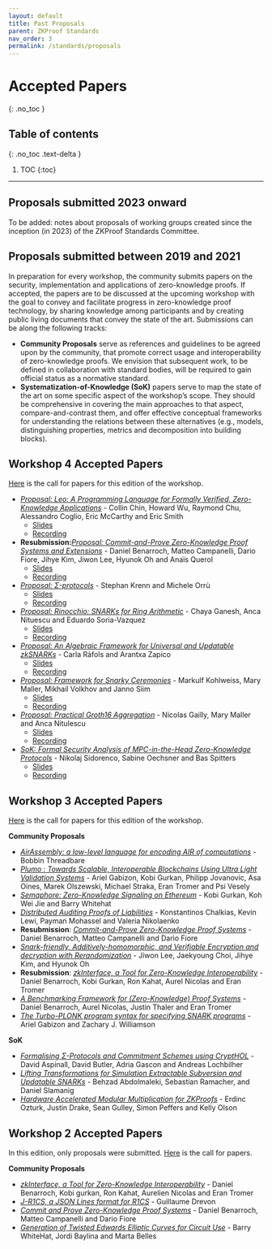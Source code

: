 ```yaml
---
layout: default
title: Past Proposals
parent: ZKProof Standards
nav_order: 3
permalink: /standards/proposals
---
```

# Accepted Papers
{: .no_toc }

## Table of contents
{: .no_toc .text-delta }

1. TOC
{:toc}

---

## Proposals submitted 2023 onward

To be added: notes about proposals of working groups created since the inception (in 2023) of the ZKProof Standards Committee.

## Proposals submitted between 2019 and 2021

In preparation for every workshop, the community submits papers on the security, implementation and applications of zero-knowledge proofs. If accepted, the papers are to be discussed at the upcoming workshop with the goal to convey and facilitate progress in zero-knowledge proof technology, by sharing knowledge among participants and by creating public living documents that convey the state of the art. Submissions can be along the following tracks:

- **Community Proposals** serve as references and guidelines to be agreed upon by the community, that promote correct usage and interoperability of zero-knowledge proofs. We envision that subsequent work, to be defined in collaboration with standard bodies, will be required to gain official status as a normative standard.
- **Systematization-of-Knowledge (SoK)** papers serve to map the state of the art on some specific aspect of the workshop’s scope. They should be comprehensive in covering the main approaches to that aspect, compare-and-contrast them, and offer effective conceptual frameworks for understanding the relations between these alternatives (e.g., models, distinguishing properties, metrics and decomposition into building blocks).

## Workshop 4 Accepted Papers

[Here](https://zkproof.org/events/workshop4/call-papers/) is the call for papers for this edition of the workshop.

- [_Proposal: Leo: A Programming Language for Formally Verified, Zero-Knowledge Applications_](/pages/standards/accepted-workshop4/proposal-leo.pdf) - Collin Chin, Howard Wu, Raymond Chu, Alessandro Coglio, Eric McCarthy and Eric Smith
    - [Slides](/pages/standards/slides-w4/.pdf)
    - [Recording](https://youtu.be/iesuF4Bu2f4)
- **Resubmission:**[_Proposal: Commit-and-Prove Zero-Knowledge Proof Systems and Extensions_](/pages/standards/accepted-workshop4/proposal-commit.pdf) - Daniel Benarroch, Matteo Campanelli, Dario Fiore, Jihye Kim, Jiwon Lee, Hyunok Oh and Anaïs Querol
    - [Slides](/pages/standards/slides-w4/cp-extensions.pdf)
    - [Recording](https://youtu.be/MWvADbFCQT8)
- [_Proposal: $\Sigma$-protocols_](/pages/standards/accepted-workshop4/proposal-sigma.pdf) - Stephan Krenn and Michele Orrù 
    - [Slides](/pages/standards/slides-w4/sigma.pdf)
    - [Recording](https://youtu.be/bh0hBwxOiVI)
- [_Proposal: Rinocchio: SNARKs for Ring Arithmetic_](/pages/standards/accepted-workshop4/proposal-rinocchio.pdf) - Chaya Ganesh, Anca Nituescu and Eduardo Soria-Vazquez
    - [Slides](/pages/standards/slides-w4/Rinocchio.pdf)
    - [Recording](https://youtu.be/po4r4_cASTw)
- [_Proposal: An Algebraic Framework for Universal and Updatable zkSNARKs_](/pages/standards/accepted-workshop4/proposal-algebraic.pdf) - Carla Ràfols and Arantxa Zapico
    - [Slides](/pages/standards/slides-w4/algebraic.pdf)
    - [Recording](https://youtu.be/ovQoMcd7plU) 
- [_Proposal: Framework for Snarky Ceremonies_](/pages/standards/accepted-workshop4/proposal-ceremonies.pdf) - Markulf Kohlweiss, Mary Maller, Mikhail Volkhov and Janno Siim
    - [Slides](/pages/standards/slides-w4/ceremonies.pdf)
    - [Recording](https://youtu.be/fo0BmpyBhS8) 
- [_Proposal: Practical Groth16 Aggregation_](/pages/standards/accepted-workshop4/proposal-aggregation.pdf) - Nicolas Gailly, Mary Maller and Anca Nitulescu
    - [Slides](/pages/standards/slides-w4/SNARKpack.pdf)
    - [Recording](https://youtu.be/anlJsxEj-Zc) 
- [_SoK: Formal Security Analysis of MPC-in-the-Head Zero-Knowledge Protocols_](/pages/standards/accepted-workshop4/sok-formal.pdf) - Nikolaj Sidorenco, Sabine Oechsner and Bas Spitters
    - [Slides](/pages/standards/slides-w4/sok-mpc.pdf)
    - [Recording](https://youtu.be/E9oBq09n3Q8)
        
## Workshop 3 Accepted Papers

[Here](https://zkproof.org/events/papers) is the call for papers for this edition of the workshop.

**Community Proposals**

- [_AirAssembly: a low-level language for encoding AIR of computations_](/pages/standards/accepted-workshop3/proposal-airAssembly.pdf) - Bobbin Threadbare
- [_Plumo : Towards Scalable, Interoperable Blockchains Using Ultra Light Validation Systems_](/pages/standards/accepted-workshop3/proposal-plumo_celolightclient.pdf) - Ariel Gabizon, Kobi Gurkan, Philipp Jovanovic, Asa Oines, Marek Olszewski, Michael Straka, Eran Tromer and Psi Vesely
- [_Semaphore: Zero-Knowledge Signaling on Ethereum_](/pages/standards/accepted-workshop3/proposal-semaphore.pdf) - Kobi Gurkan, Koh Wei Jie and Barry Whitehat
- [_Distributed Auditing Proofs of Liabilities_](/pages/standards/accepted-workshop3/proposal-dapol.pdf) - Konstantinos Chalkias, Kevin Lewi, Payman Mohassel and Valeria Nikolaenko
- **Resubmission**: [_Commit-and-Prove Zero-Knowledge Proof Systems_](/pages/standards/accepted-workshop3/proposal-commit_and_prove.pdf) - Daniel Benarroch, Matteo Campanelli and Dario Fiore
- [_Snark-friendly, Additively-homomorphic, and Verifiable Encryption and decryption with Rerandomization_](/pages/standards/accepted-workshop3/proposal-saver.pdf) - Jiwon Lee, Jaekyoung Choi, Jihye Kim, and Hyunok Oh
- **Resubmission**: [_zkInterface, a Tool for Zero-Knowledge Interoperability_](/pages/standards/accepted-workshop3/proposal-zkinterface.pdf) - Daniel Benarroch, Kobi Gurkan, Ron Kahat, Aurel Nicolas and Eran Tromer
- [_A Benchmarking Framework for (Zero-Knowledge) Proof Systems_](/pages/standards/accepted-workshop3/proposal-benchmarking.pdf) - Daniel Benarroch, Aurel Nicolas, Justin Thaler and Eran Tromer
- [_The Turbo-PLONK program syntax for specifying SNARK programs_](/pages/standards/accepted-workshop3/proposal-turbo_plonk.pdf) - Ariel Gabizon and Zachary J. Williamson

**SoK**
- [_Formalising $\Sigma$-Protocols and Commitment Schemes using CryptHOL_](/pages/standards/accepted-workshop3/sok-sigma_protocols_crypthol.pdf) - David Aspinall, David Butler, Adria Gascon and Andreas Lochbilher 
- [_Lifting Transformations for Simulation Extractable Subversion and Updatable SNARKs_](/pages/standards/accepted-workshop3/sok-lifting_transformations_se_snarks.pdf) - Behzad Abdolmaleki, Sebastian Ramacher, and Daniel Slamanig
- [_Hardware Accelerated Modular Multiplication for ZKProofs_](/pages/standards/accepted-workshop3/sok-hardware_acceleration.pdf) - Erdinc Ozturk, Justin Drake, Sean Gulley, Simon Peffers and Kelly Olson

## Workshop 2 Accepted Papers

In this edition, only proposals were submitted. [Here](https://zkpstandard.github.io/zkproof.github.io/workshop2/standards_proposals.html) is the call for papers.

**Community Proposals**

- [_zkInterface,  a Tool for Zero-Knowledge Interoperability_](/pages/standards/accepted-workshop2/proposal--zk-interop-zkinterface.pdf) - Daniel Benarroch, Kobi gurkan, Ron Kahat, Aurelien Nicolas and Eran Tromer
- [_J-R1CS, a JSON Lines format for R1CS_](/pages/standards/accepted-workshop2/proposal--zk-interop-jr1cs.pdf) - Guillaume Drevon
- [_Commit and Prove Zero-Knowledge Proof Systems_](/pages/standards/accepted-workshop2/proposal--zk-commit-and-prove.pdf) - Daniel Benarroch, Matteo Campanelli and Dario Fiore
- [_Generation of Twisted Edwards Elliptic Curves for Circuit Use_](/pages/standards/accepted-workshop2/proposal--elliptic-curve-generation.pdf) - Barry WhiteHat, Jordi Baylina and Marta Belles
